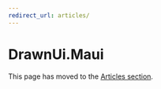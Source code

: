 ```yaml
---
redirect_url: articles/
---
```


# DrawnUi.Maui

This page has moved to the [Articles section](articles/).

<script>
window.location.href = 'articles/';
</script>